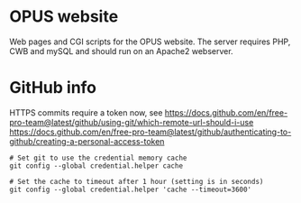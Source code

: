 
# OPUS website

Web pages and CGI scripts for the OPUS website.
The server requires PHP, CWB and mySQL and should run on an Apache2 webserver.



# GitHub info


HTTPS commits require a token now, see
https://docs.github.com/en/free-pro-team@latest/github/using-git/which-remote-url-should-i-use
https://docs.github.com/en/free-pro-team@latest/github/authenticating-to-github/creating-a-personal-access-token

```
# Set git to use the credential memory cache
git config --global credential.helper cache

# Set the cache to timeout after 1 hour (setting is in seconds)
git config --global credential.helper 'cache --timeout=3600'
```
